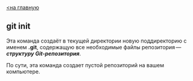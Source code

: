 [<на главную](./readme.md)

## git init


Эта команда создаёт в текущей директории новую поддиректорию с именем **.git**, содержащую все необходимые файлы репозитория — ***структуру Git-репозитория***.


По сути, эта команда создает пустой репозиторий на вашем компьютере.
